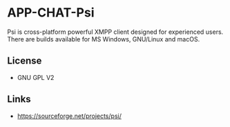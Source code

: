 # APP-CHAT-Psi
Psi is cross-platform powerful XMPP client designed for experienced users. There are builds available for MS Windows, GNU/Linux and macOS.

## License
* GNU GPL V2

## Links
* https://sourceforge.net/projects/psi/
